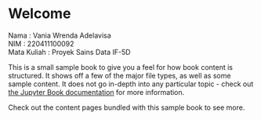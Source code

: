 # Welcome 

Nama        : Vania Wrenda Adelavisa  
NIM         : 220411100092  
Mata Kuliah : Proyek Sains Data IF-5D  


This is a small sample book to give you a feel for how book content is
structured.
It shows off a few of the major file types, as well as some sample content.
It does not go in-depth into any particular topic - check out [the Jupyter Book documentation](https://jupyterbook.org) for more information.

Check out the content pages bundled with this sample book to see more.

```{tableofcontents}
```
